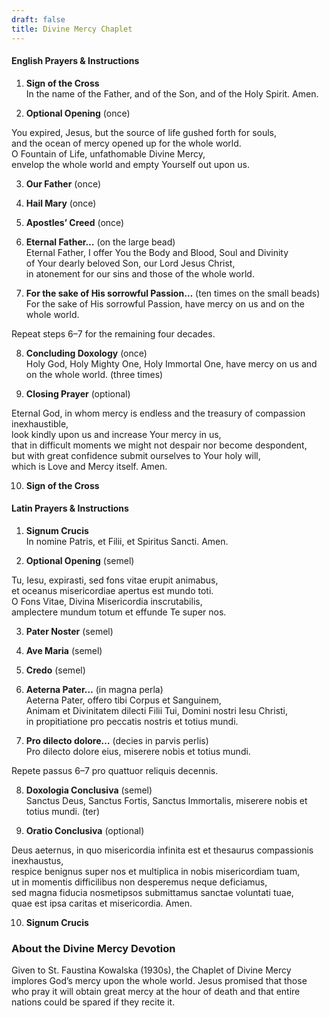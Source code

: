```yaml
---
draft: false
title: Divine Mercy Chaplet
---
```


#### English Prayers & Instructions

1. **Sign of the Cross**  
   In the name of the Father, and of the Son, and of the Holy Spirit. Amen.

2. **Optional Opening** (once)

You expired, Jesus, but the source of life gushed forth for souls,  
and the ocean of mercy opened up for the whole world.  
O Fountain of Life, unfathomable Divine Mercy,  
envelop the whole world and empty Yourself out upon us.

3. **Our Father** (once)

4. **Hail Mary** (once)

5. **Apostles’ Creed** (once)

6. **Eternal Father…** (on the large bead)  
   Eternal Father, I offer You the Body and Blood, Soul and Divinity  
   of Your dearly beloved Son, our Lord Jesus Christ,  
   in atonement for our sins and those of the whole world.

7. **For the sake of His sorrowful Passion…** (ten times on the small beads)  
   For the sake of His sorrowful Passion, have mercy on us and on the whole world.

Repeat steps 6–7 for the remaining four decades.

8. **Concluding Doxology** (once)  
   Holy God, Holy Mighty One, Holy Immortal One, have mercy on us and on the whole world. (three times)

9. **Closing Prayer** (optional)

Eternal God, in whom mercy is endless and the treasury of compassion inexhaustible,  
look kindly upon us and increase Your mercy in us,  
that in difficult moments we might not despair nor become despondent,  
but with great confidence submit ourselves to Your holy will,  
which is Love and Mercy itself. Amen.

10. **Sign of the Cross**

#### Latin Prayers & Instructions

1. **Signum Crucis**  
   In nomine Patris, et Filii, et Spiritus Sancti. Amen.

2. **Optional Opening** (semel)

Tu, Iesu, expirasti, sed fons vitae erupit animabus,  
et oceanus misericordiae apertus est mundo toti.  
O Fons Vitae, Divina Misericordia inscrutabilis,  
amplectere mundum totum et effunde Te super nos.

3. **Pater Noster** (semel)

4. **Ave Maria** (semel)

5. **Credo** (semel)

6. **Aeterna Pater…** (in magna perla)  
   Aeterna Pater, offero tibi Corpus et Sanguinem,  
   Animam et Divinitatem dilecti Filii Tui, Domini nostri Iesu Christi,  
   in propitiatione pro peccatis nostris et totius mundi.

7. **Pro dilecto dolore…** (decies in parvis perlis)  
   Pro dilecto dolore eius, miserere nobis et totius mundi.

Repete passus 6–7 pro quattuor reliquis decennis.

8. **Doxologia Conclusiva** (semel)  
   Sanctus Deus, Sanctus Fortis, Sanctus Immortalis, miserere nobis et totius mundi. (ter)

9. **Oratio Conclusiva** (optional)

Deus aeternus, in quo misericordia infinita est et thesaurus compassionis inexhaustus,  
respice benignus super nos et multiplica in nobis misericordiam tuam,  
ut in momentis difficilibus non desperemus neque deficiamus,  
sed magna fiducia nosmetipsos submittamus sanctae voluntati tuae,  
quae est ipsa caritas et misericordia. Amen.

10. **Signum Crucis**

### About the Divine Mercy Devotion

Given to St. Faustina Kowalska (1930s), the Chaplet of Divine Mercy implores God’s mercy upon the whole world. Jesus promised that those who pray it will obtain great mercy at the hour of death and that entire nations could be spared if they recite it.